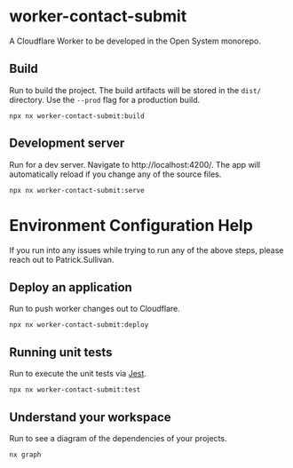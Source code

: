 # worker-contact-submit

A Cloudflare Worker to be developed in the Open System monorepo.

## Build

Run to build the project. The build artifacts will be stored in the `dist/` directory. Use the `--prod` flag for a production build.

```
npx nx worker-contact-submit:build
```

## Development server

Run for a dev server. Navigate to http://localhost:4200/. The app will automatically reload if you change any of the source files.

```
npx nx worker-contact-submit:serve
```

# Environment Configuration Help

If you run into any issues while trying to run any of the above steps, please reach out to Patrick.Sullivan.

## Deploy an application

Run to push worker changes out to Cloudflare.

```
npx nx worker-contact-submit:deploy
```

## Running unit tests

Run to execute the unit tests via [Jest](https://jestjs.io).

```
npx nx worker-contact-submit:test
```

## Understand your workspace

Run to see a diagram of the dependencies of your projects.

```
nx graph
```
